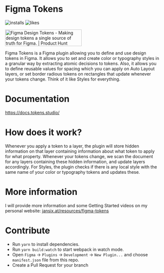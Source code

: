 # Figma Tokens

![installs](https://img.shields.io/endpoint?url=https://yuanqing.github.io/figma-plugins-stats/plugin/843461159747178978/installs.json)
![likes](https://img.shields.io/endpoint?url=https://yuanqing.github.io/figma-plugins-stats/plugin/843461159747178978/likes.json)

<a href="https://www.producthunt.com/posts/figma-design-tokens?utm_source=badge-featured&utm_medium=badge&utm_souce=badge-figma-design-tokens" target="_blank"><img src="https://api.producthunt.com/widgets/embed-image/v1/featured.svg?post_id=217712&theme=light" alt="Figma Design Tokens - Making design tokens a single source of truth for Figma. | Product Hunt" style="width: 250px; height: 54px;" width="250" height="54" /></a>

Figma Tokens is a Figma plugin allowing you to define and use design tokens in Figma. It allows you to set and create color or typography styles in a granular way by extracting atomic decisions to tokens. Also, it allows you to define reusable values for spacing which you can apply on Auto Layout layers, or set border radious tokens on rectangles that update whenever your tokens change. Think of it like Styles for everything.

# Documentation
https://docs.tokens.studio/

# How does it work?
Whenever you apply a token to a layer, the plugin will store hidden information on that layer containing information about what token to apply for what property. Whenever your tokens change, we scan the document for any layers containing these hidden information, and update layers accordingly. For Styles, the plugin checks if there is any local style with the same name of your color or typography tokens and updates these.

# More information
I will provide more information and some Getting Started videos on my personal website: [jansix.at/resources/figma-tokens](https://jansix.at/resources/figma-tokens)

# Contribute
* Run `yarn` to install dependencies.
* Run `yarn build:watch` to start webpack in watch mode.
* Open `Figma` -> `Plugins` -> `Development` -> `New Plugin...` and choose `manifest.json` file from this repo.
* Create a Pull Request for your branch
